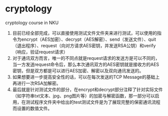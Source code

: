 # cryptology
cryptology course in NKU

1. 目前已经全部完成，可以直接使用测试文件文件夹来进行测试，可以使用的指令为encrypt（AES加密）、decrypt（AES解密）、send（发送文件）、quit（退出程序）、request（向对方请求AES密钥，并发送RSA公钥）和verify（响应，验证request请求）
2. 对于通讯双方而言，唯一的不同点就是request请求的发送方是可以不同的，当一方发送request命令后，那么本次通讯双方的AES密钥就是接收方的AES密钥，但是双方都是可以进行AES加密、解密以及双向通讯发送的。
3. 如果想要进一步提高安全性的话，可以在每次发送的TCP Message的基础上再进行一次RSA加解密。
4. 最后就是针对测试文件的部分，在encrypt和decrypt部分注释了针对实际文件（如字符串txt文本、jpg、png图片等）的加密与解密函数，那一部分可以启用，在测试程序文件夹中给出的test测试文件是为了展现完整的保密通讯流程而设置的数值文件。
